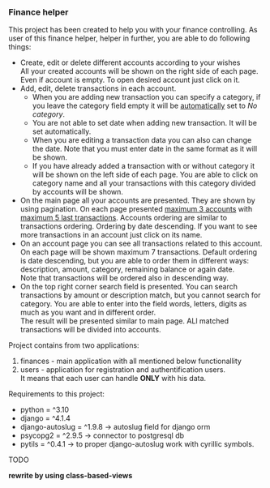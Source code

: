 <h3>Finance helper</h3>

This project has been created to help you with your finance controlling.
          As user of this finance helper, helper in further, you are able to do following things:
<ul>
          <li>Create, edit or delete different accounts according to your wishes</li>
              All your created accounts will be shown on the right side of each page. Even if account is empty.
              To open desired account just click on it.
          <li>Add, edit, delete transactions in each account.
            <ul>
              <li>
                When you are adding new transaction you can specify a category, if you leave the category field empty
                it will be <u>automatically</u> set to <i>No category</i>.
              </li>
              <li>
                You are not able to set date when adding new transaction. It will be set automatically.
              </li>
              <li>
                When you are editing a transaction data you can also can change the date.
                  Note that you must enter date in the same format as it will be shown.
              </li>
                <li>
                If you have already added a transaction with or without category it will be shown on the left side of each page.
                  You are able to click on category name and all your transactions with this category divided by accounts will be shown.
                </li>
            </ul>
          </li>
          <li>
            On the main page all your accounts are presented. They are shown by using pagination. On each page presented
            <u>maximum 3 accounts</u> with <u>maximum 5 last transactions</u>.
            Accounts ordering are similar to transactions ordering. Ordering by date descending.
            If you want to see more transactions in an account just click on its name.
          </li>
          <li>
            On an account page you can see all transactions related to this account.
            On each page will be shown maximum 7 transactions.
            Default ordering is date descending, but you are able to order them in different ways: description, amount,
            category, remaining balance or again date.
            <br>Note that transactions will be ordered also in descending way.
          </li>
          <li>
            On the top right corner search field is presented.
            You can search transactions by amount or description match, but you cannot search for category.
            You are able to enter into the field words, letters, digits as much as you want and in different order.
            <br>
            The result will be presented similar to main page. ALl matched transactions will be divided into accounts.
          </li>
</ul>
Project contains from two applications:
<ol>
    <li>finances - main application with all mentioned below functionallity</li>
    <li>users - application for registration and authentification users.</li>
    It means that each user can handle <b>ONLY</b> with his data.
</ol>

Requirements to this project:
* python = ^3.10
* django = ^4.1.4
* django-autoslug = ^1.9.8  -> autoslug field for django orm 
* psycopg2 = ^2.9.5  -> connector to postgresql db
* pytils = ^0.4.1  -> to proper django-autoslug work with cyrillic symbols.


TODO

**rewrite by using class-based-views**